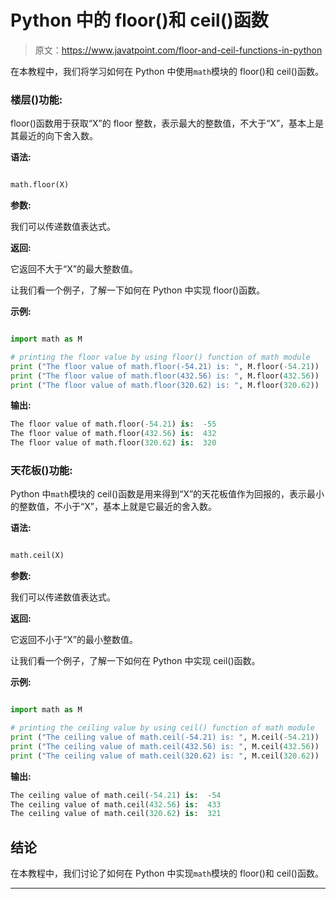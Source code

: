 # Python 中的 floor()和 ceil()函数

> 原文：<https://www.javatpoint.com/floor-and-ceil-functions-in-python>

在本教程中，我们将学习如何在 Python 中使用`math`模块的 floor()和 ceil()函数。

### 楼层()功能:

floor()函数用于获取“X”的 floor 整数，表示最大的整数值，不大于“X”，基本上是其最近的向下舍入数。

**语法:**

```py

math.floor(X)

```

**参数:**

我们可以传递数值表达式。

**返回:**

它返回不大于“X”的最大整数值。

让我们看一个例子，了解一下如何在 Python 中实现 floor()函数。

**示例:**

```py

import math as M  

# printing the floor value by using floor() function of math module
print ("The floor value of math.floor(-54.21) is: ", M.floor(-54.21))
print ("The floor value of math.floor(432.56) is: ", M.floor(432.56))
print ("The floor value of math.floor(320.62) is: ", M.floor(320.62)) 

```

**输出:**

```py
The floor value of math.floor(-54.21) is:  -55
The floor value of math.floor(432.56) is:  432
The floor value of math.floor(320.62) is:  320

```

### 天花板()功能:

Python 中`math`模块的 ceil()函数是用来得到“X”的天花板值作为回报的，表示最小的整数值，不小于“X”，基本上就是它最近的舍入数。

**语法:**

```py

math.ceil(X)

```

**参数:**

我们可以传递数值表达式。

**返回:**

它返回不小于“X”的最小整数值。

让我们看一个例子，了解一下如何在 Python 中实现 ceil()函数。

**示例:**

```py

import math as M  

# printing the ceiling value by using ceil() function of math module
print ("The ceiling value of math.ceil(-54.21) is: ", M.ceil(-54.21))
print ("The ceiling value of math.ceil(432.56) is: ", M.ceil(432.56))
print ("The ceiling value of math.ceil(320.62) is: ", M.ceil(320.62))

```

**输出:**

```py
The ceiling value of math.ceil(-54.21) is:  -54
The ceiling value of math.ceil(432.56) is:  433
The ceiling value of math.ceil(320.62) is:  321

```

## 结论

在本教程中，我们讨论了如何在 Python 中实现`math`模块的 floor()和 ceil()函数。

* * *